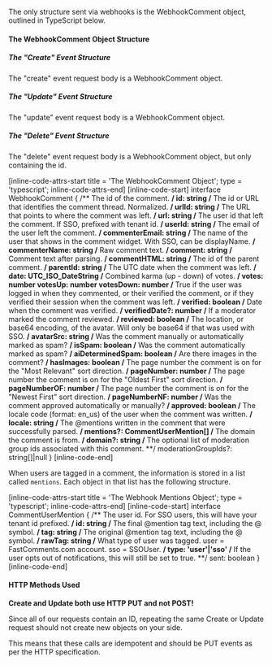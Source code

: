 The only structure sent via webhooks is the WebhookComment object, outlined in TypeScript below.

#### The WebhookComment Object Structure

##### The "Create" Event Structure
The "create" event request body is a WebhookComment object.

##### The "Update" Event Structure
The "update" event request body is a WebhookComment object.

##### The "Delete" Event Structure
The "delete" event request body is a WebhookComment object, but only containing the id.

[inline-code-attrs-start title = 'The WebhookComment Object'; type = 'typescript'; inline-code-attrs-end]
[inline-code-start]
interface WebhookComment {
    /** The id of the comment. **/
    id: string
    /** The id or URL that identifies the comment thread. Normalized. **/
    urlId: string
    /** The URL that points to where the comment was left. **/
    url: string
    /** The user id that left the comment. If SSO, prefixed with tenant id. **/
    userId: string
    /** The email of the user left the comment. **/
    commenterEmail: string
    /** The name of the user that shows in the comment widget. With SSO, can be displayName. **/
    commenterName: string
    /** Raw comment text. **/
    comment: string
    /** Comment text after parsing. **/
    commentHTML: string
    /** The id of the parent comment. **/
    parentId: string
    /** The UTC date when the comment was left. **/
    date: UTC_ISO_DateString
    /** Combined karma (up - down) of votes. **/
    votes: number
    votesUp: number
    votesDown: number
    /** True if the user was logged in when they commented, or their verified the comment, or if they verified their session when the comment was left. **/
    verified: boolean
    /** Date when the comment was verified. **/
    verifiedDate?: number
    /** If a moderator marked the comment reviewed. **/
    reviewed: boolean
    /** The location, or base64 encoding, of the avatar. Will only be base64 if that was used with SSO. **/
    avatarSrc: string
    /** Was the comment manually or automatically marked as spam? **/
    isSpam: boolean
    /** Was the comment automatically marked as spam? **/
    aiDeterminedSpam: boolean
    /** Are there images in the comment? **/
    hasImages: boolean
    /** The page number the comment is on for the "Most Relevant" sort direction. **/
    pageNumber: number
    /** The page number the comment is on for the "Oldest First" sort direction. **/
    pageNumberOF: number
    /** The page number the comment is on for the "Newest First" sort direction. **/
    pageNumberNF: number
    /** Was the comment approved automatically or manually? **/
    approved: boolean
    /** The locale code (format: en_us) of the user when the comment was written. **/
    locale: string
    /** The @mentions written in the comment that were successfully parsed. **/
    mentions?: CommentUserMention[]
    /** The domain the comment is from. **/
    domain?: string
    /** The optional list of moderation group ids associated with this comment. **/
    moderationGroupIds?: string[]|null
}
[inline-code-end]

When users are tagged in a comment, the information is stored in a list called `mentions`. Each object in that list
has the following structure.

[inline-code-attrs-start title = 'The Webhook Mentions Object'; type = 'typescript'; inline-code-attrs-end]
[inline-code-start]
interface CommentUserMention {
    /** The user id. For SSO users, this will have your tenant id prefixed. **/
    id: string
    /** The final @mention tag text, including the @ symbol. **/
    tag: string
    /** The original @mention tag text, including the @ symbol. **/
    rawTag: string
    /** What type of user was tagged. user = FastComments.com account. sso = SSOUser. **/
    type: 'user'|'sso'
    /** If the user opts out of notifications, this will still be set to true. **/
    sent: boolean
}
[inline-code-end]

#### HTTP Methods Used

**Create and Update both use HTTP PUT and not POST!**

Since all of our requests contain an ID, repeating the same Create or Update request should not create new objects on your side.

This means that these calls are idempotent and should be PUT events as per the HTTP specification.
